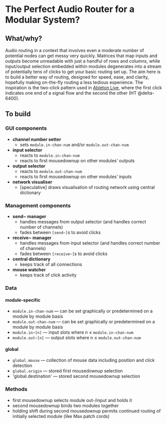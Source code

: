 # The Perfect Audio Router for a Modular System?

## What/why?

Audio routing in a context that involves even a moderate number of potential nodes can get messy very quickly. Matrices that map inputs and outputs become unreadable with just a handful of rows and columns, while input/output selection embedded within modules degenerates into a stream of potentially tens of clicks to get your basic routing set up. The aim here is to build a better way of routing, designed for speed, ease, and clarity, hopefully making on-the-fly routing a less tedious experience. The inspiration is the two-click pattern used in [Ableton Live](https://www.ableton.com/), where the first click indicates one end of a signal flow and the second the other (HT @delta-6400).

## To build

### GUI components

* **channel number setter**
  * sets `module.in-chan-num` and/or `module.out-chan-num`
* **input selector**
  * reacts to `module.in-chan-num`
  * reacts to first mousedownup on other modules’ outputs
* **output selector**
  * reacts to `module.out-chan-num`
  * reacts to first mousedownup on other modules’ inputs
* **network visualiser**
  * [speculative] draws visualisation of routing network using central dictionary

### Management components

* **send~ manager**
  * handles messages from output selector (and handles correct number of channels)
  * fades between `[send~]`s to avoid clicks
* **receive~ manager**
  * handles messages from input selector (and handles correct number of channels)
  * fades between `[receive~]`s to avoid clicks
* **central dictionary**
  * keeps track of all connections
* **mouse watcher**
  * keeps track of click activity

### Data

#### module-specific
* `module.in-chan-num` — can be set graphically or predetermined on a module by module basis
* `module.out-chan-num` — can be set graphically or predetermined on a module by module basis
* `module.in~[n]` — input slots where n ≤ `module.in-chan-num`
* `module.out~[n]` — output slots where n ≤ `module.out-chan-num`

#### global
* `global.mouse` — collection of mouse data including position and click detection
* `global.origin` — stored first mousedownup selection
* 'global.destination' — stored second mousedownup selection

### Methods

* first mousedownup selects module out-/input and holds it
* second mousedownup binds two modules together
* holding shift during second mousedownup permits continued routing of initially selected module (like Max patch cords)
